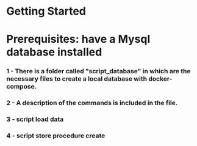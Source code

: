 # Getting Started

# Prerequisites: have a Mysql database installed

### 1 -  There is a folder called "script_database" in which are the necessary files to create a local database with docker-compose.
### 2 - A description of the commands is included in the file.
### 3 - script load data
### 4 - script store procedure create
